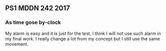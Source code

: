 ## PS1 MDDN 242 2017

### As time gose by-clock
My alarm is easy and it is just for the test, I think I will not use such alarm in my final work.
I really change a lot from my concept but I still use the same movement.